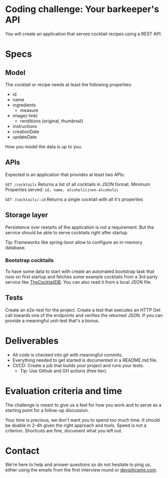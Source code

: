 # Coding challenge: Your barkeeper's API

You will create an application that serves cocktail recipes using a REST API.

# Specs

## Model

The cocktail or recipe needs at least the following properties:
- id
- name
- ingredients
  - measure
- image(-link)
  - renditions (original, thumbnail)
- instructions
- creationDate
- updateDate

How you model the data is up to you.

## APIs
Expected is an application that provides at least two APIs:

`GET /cocktails`
Returns a list of all cocktails in JSON format. Minimum Properties served: `id, name, alcoholic|non-alcoholic`

`GET /cocktails/:id`
Returns a single cocktail with all it's properties

## Storage layer

Persistence over restarts of the application is not a requirement. But the service should be able to serve cocktails 
right after startup.

Tip:
Frameworks like spring-boot allow to configure an in-memory database.  

### Bootstrap cocktails
 
To have some data to start with create an automated bootstrap task that runs on first startup and fetches some example cocktails
from a 3rd party service like [TheCocktailDB](https://www.thecocktaildb.com). You can also read it from a local JSON file.

## Tests

Create an e2e-test for the project. Create a test that executes an HTTP Get call towards one of the endpoints and verifies 
the returned JSON.
If you can provide a meaningful unit-test that's a bonus.

# Deliverables

- All code is checked into git with meaningful commits.
- Everything needed to get started is documented in a README.md file.
- CI/CD: Create a job that builds your project and runs your tests.
  - Tip: Use Github and GH actions (free tier).

# Evaluation criteria and time

The challenge is meant to give us a feel for how you work and to serve as a starting point for a follow-up discussion.

Your time is precious, we don't want you to spend too much time. It should be doable in 2-4h given the right approach and tools. 
Speed is not a criterion. Shortcuts are fine, document what you left out.

# Contact

We're here to help and answer questions so do not hesitate to ping us, either using the emails from the first interview round or devs@cwire.com.